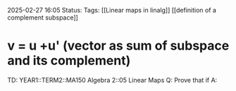 2025-02-27 16:05
Status: 
Tags: [[Linear maps in linalg]] [[definition of a complement subspace]]
# v = u +u' (vector as sum of subspace and its complement)

TD: YEAR1::TERM2::MA150 Algebra 2::05 Linear Maps
Q: Prove that if 
A: 